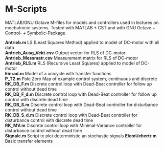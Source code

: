 # M-Scripts
MATLAB/GNU Octave M-files for models and controllers used in lectures on mechatronic systems.
Tested with MATLAB + CST and with GNU Octave + Control- + Symbolic-Package.

**Antrieb.m** LS (Least Squares Method) applied to model of DC-motor with all data  
**Antrieb_Ausg_Vekt.csv** Output vector for RLS of DC-motor  
**Antrieb_Messmatr.csv** Measurement matrix for RLS of DC-motor  
**Antrieb_RLS.m** RLS (Recursive Least Squares) applied to model of DC-motor  
**Einrad.m** Model of a unicycle with transfer functions  
**P_T2.m** Pole Zero Map of example control system, continuous and discrete  
**RK_DB_F.m** Discrete control loop with Dead-Beat controller for follow up control without dead time  
**RK_DB_F_d.m** Discrete control loop with Dead-Beat controller for follow up control with discrete dead time  
**RK_DB_S.m** Discrete control loop with Dead-Beat controller for disturbance control without dead time  
**RK_DB_S_d.m** Discrete control loop with Dead-Beat controller for disturbance control with discrete dead time  
**RK_MV.m** Discrete control loop with Minimal-Variance controller for disturbance control without dead time  
**Signale.m** Script to plot deterministic an stochastic signals
**ElemUebertr.m** Basic transfer elements
